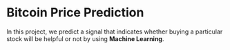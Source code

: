 # Bitcoin Price Prediction
In this project, we predict a signal that indicates whether buying a particular stock will be helpful or not by using **Machine Learning**.
